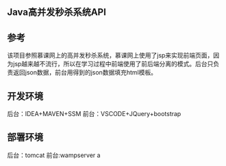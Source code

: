 ## Java高并发秒杀系统API
## 参考
该项目参照慕课网上的高并发秒杀系统，慕课网上使用了jsp来实现前端页面，因为jsp越来越不流行，所以在学习过程中前端使用了前后端分离的模式。后台只负责返回json数据，前台用得到的json数据填充html模板。
## 开发环境
后台：IDEA+MAVEN+SSM
前台：VSCODE+JQuery+bootstrap
## 部署环境
后台：tomcat
前台:wampserver
a

